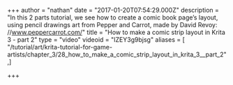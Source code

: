 +++
author = "nathan"
date = "2017-01-20T07:54:29.000Z"
description = "In this 2 parts tutorial, we see how to create a comic book page’s layout, using pencil drawings art from Pepper and Carrot, made by David Revoy: //www.peppercarrot.com/"
title = "How to make a comic strip layout in Krita 3 - part 2"
type = "video"
videoid = "IZEY3g9bjsg"
aliases = [ "/tutorial/art/krita-tutorial-for-game-artists/chapter_3/28_how_to_make_a_comic_strip_layout_in_krita_3__part_2",]

+++